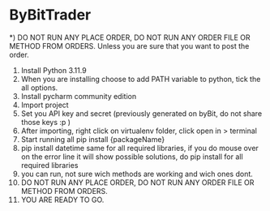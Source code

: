 # ByBitTrader
*) DO NOT RUN ANY PLACE ORDER, DO NOT RUN ANY ORDER FILE OR METHOD FROM ORDERS. Unless you are sure that you want to post the order.

1) Install Python 3.11.9
2) When you are installing choose to add PATH variable to python, tick the all options.
3) Install pycharm community edition
4) Import project
5) Set you API key and secret (previously generated on byBit, do not share those keys :p )
6) After importing, right click on virtualenv folder, click open in > terminal
7) Start running all pip install {packageName}
8) pip install datetime same for all required libraries, if you do mouse over on the error line it will show possible solutions, do pip install for all required libraries
9) you can run, not sure wich methods are working and wich ones dont.
10) DO NOT RUN ANY PLACE ORDER, DO NOT RUN ANY ORDER FILE OR METHOD FROM ORDERS.
11) YOU ARE READY TO GO.
